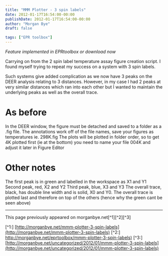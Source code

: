 ```yaml
---
title: "MMM Plotter - 3 spin labels"
date: 2012-01-17T16:54:00-00:00
publishDate: 2012-01-17T16:54:00-00:00
author: "Morgan Bye"
draft: false

tags: ["EPR toolbox"]
---
```


*Feature implemented in EPRtoolbox or download now*

Carrying on from the 2 spin label temperature assay figure creation script. I found myself trying to repeat my success on a system with 3 spin labels.

Such systems give added complication as we now have 3 peaks on the DEER analysis relating to 3 distances. However, in my case I had 2 peaks at very similar distances which ran into each other but I wanted to maintain the underlying peaks as well as the overall trace.

# As before
In the DEER window, the figure must be detached and saved to a folder as a .fig file.
The annotations work off of the file names, save your figures as temperatures ie. 298K.fig
The plots will be plotted in folder order, so to get 4K plotted first (ie at the bottom) you need to name your file 004K and adjust it later in Figure Editor

# Other notes
The first peak is in green and labelled in the workspace as X1 and Y1
Second peak, red, X2 and Y2
Third peak, blue, X3 and Y3
The overall trace, black, has double line width and is solid, X0 and Y0.
The overall trace is plotted last and therefore on top of the others (hence why the green cant be seen above)



----
This page previously appeared on morganbye.net[^1][^2][^3]

[^1:] [http://morganbye.net/mmm-plotter-3-spin-labels](http://morganbye.net/mmm-plotter-3-spin-labels)
[^2:] [http://morganbye.net/eprtoolbox/mmm-plotter-3-spin-labels)](http://morganbye.net/eprtoolbox/mmm-plotter-3-spin-labels)
[^3:] [http://morganbye.net/uncategorized/2012/01/mmm-plotter-3-spin-labels](http://morganbye.net/uncategorized/2012/01/mmm-plotter-3-spin-labels)
